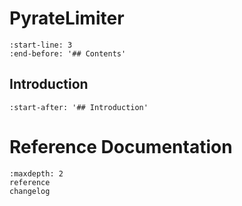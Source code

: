# PyrateLimiter
```{include} ../README.md
:start-line: 3
:end-before: '## Contents'
```
<!-- Exclude markdown ToC and use Sphinx sidebar ToC instead -->
## Introduction
```{include} ../README.md
:start-after: '## Introduction'
```

# Reference Documentation
```{toctree}
:maxdepth: 2
reference
changelog
```
